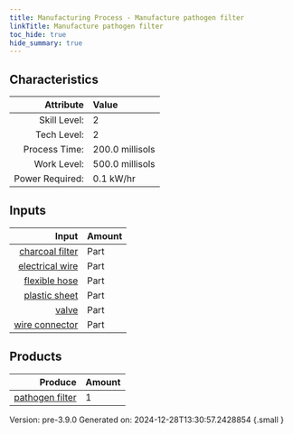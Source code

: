 ```yaml
---
title: Manufacturing Process - Manufacture pathogen filter
linkTitle: Manufacture pathogen filter
toc_hide: true
hide_summary: true
---
```



## Characteristics

| Attribute      | Value |
|--------:|:------|
|Skill Level:|2|
|Tech Level:|2|
|Process Time:|200.0 millisols|
|Work Level:|500.0 millisols|
|Power Required:|0.1 kW/hr|

## Inputs

| Input      | Amount |
|--------:|:------|
|[charcoal filter](/docs/definitions/part/charcoal-filter)|Part|2|
|[electrical wire](/docs/definitions/part/electrical-wire)|Part|1|
|[flexible hose](/docs/definitions/part/flexible-hose)|Part|2|
|[plastic sheet](/docs/definitions/part/plastic-sheet)|Part|1|
|[valve](/docs/definitions/part/valve)|Part|4|
|[wire connector](/docs/definitions/part/wire-connector)|Part|1|

## Products


| Produce      | Amount |
|--------:|:------|
|[pathogen filter](/docs/definitions/part/pathogen-filter)|1|


Version: pre-3.9.0 Generated on: 2024-12-28T13:30:57.2428854
{.small }

